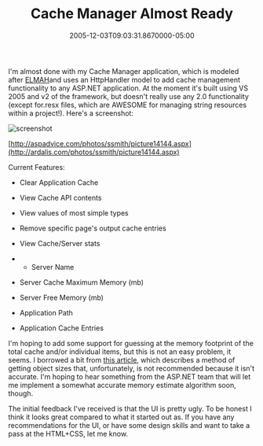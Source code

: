 ﻿---
title: Cache Manager Almost Ready
date: "2005-12-03T09:03:31.8670000-05:00"
description: I'm almost done with my Cache Manager application, which is modeled after ELMAH and uses an HttpHandler model to add cache management functionality to any ASP.NET application.
featuredImage: img/cache-manager-almost-ready-featured.png
---

I'm almost done with my Cache Manager application, which is modeled after [ELMAH](http://workspaces.gotdotnet/elmah)and uses an HttpHandler model to add cache management functionality to any ASP.NET application. At the moment it's built using VS 2005 and v2 of the framework, but doesn't really use any 2.0 functionality (except for.resx files, which are AWESOME for managing string resources within a project!). Here's a screenshot:

![screenshot](<>)

[http://aspadvice.com/photos/ssmith/picture14144.aspx](http://ardalis.com/photos/ssmith/picture14144.aspx)

Current Features:

* Clear Application Cache
* View Cache API contents

 * View values of most simple types
* Remove specific page's output cache entries
* View Cache/Server stats
* * Server Name
 * Server Cache Maximum Memory (mb)
 * Server Free Memory (mb)
 * Application Path
 * Application Cache Entries



I'm hoping to add some support for guessing at the memory footprint of the total cache and/or individual items, but this is not an easy problem, it seems. I borrowed a bit from [this article](http://www.codeproject.com/aspnet/exploresessionandcache.asp), which describes a method of getting object sizes that, unfortunately, is not recommended because it isn't accurate. I'm hoping to hear something from the ASP.NET team that will let me implement a somewhat accurate memory estimate algorithm soon, though.

The initial feedback I've received is that the UI is pretty ugly. To be honest I think it looks great compared to what it started out as. If you have any recommendations for the UI, or have some design skills and want to take a pass at the HTML+CSS, let me know.

